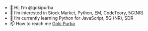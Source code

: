 - 👋 Hi, I’m @gokipurba
- 👀 I’m interested in Stock Market, Python, EM, CodeTeory, 5G(NR)
- 🌱 I’m currently learning Python for JavaScript, 5G (NR), SDR
- 📫 How to reach me [Goki Purba](https://www.linkedin.com/in/goki-purba/)

<!---
gokipurba/gokipurba is a ✨ special ✨ repository because its `README.md` (this file) appears on your GitHub profile.
You can click the Preview link to take a look at your changes.
--->
